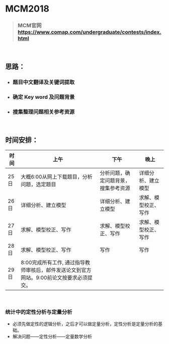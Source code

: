 # MCM2018
> ### MCM官网 https://www.comap.com/undergraduate/contests/index.html 
&nbsp;
&nbsp;
## 思路：
- ### 题目中文翻译及关键词提取
- ### 确定 Key word 及问题背景
- ### 搜集整理问题相关参考资源
&nbsp;
&nbsp;
## 时间安排：
|时间|上午|下午|晚上|
|---|---|---|---|
|25日|大概6:00从网上下载题目，分析问题，选定题目|分析问题，确定问题背景，搜集参考资源|详细分析、建立模型|
|26日|详细分析、建立模型|详细分析、建立模型|求解、模型校正、写作|
|27日|求解、模型校正、写作|求解、模型校正、写作|求解、模型校正、写作|
|28日|求解、模型校正、写作|写作|写作|
|29日|8:00完成所有工作, 通过指导教师审核后，邮件发送论文到官方网站。9:00前论文按要求必须提交。|
&nbsp;
&nbsp;
### 统计中的定性分析与定量分析
- 必须先做定性的逻辑分析，之后才可以做定量分析，定性分析是定量分析的基础。
- 解决问题——定性分析——定量数学分析


